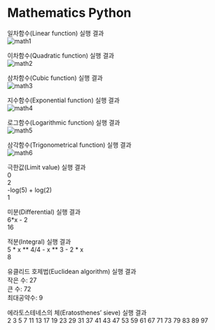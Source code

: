 # Mathematics Python

일차함수(Linear function) 실행 결과<br>
![math1](https://user-images.githubusercontent.com/69303473/94761200-64489200-03df-11eb-93fa-7a5d89cd5903.PNG)<br>

이차함수(Quadratic function) 실행 결과<br>
![math2](https://user-images.githubusercontent.com/69303473/94761206-6874af80-03df-11eb-8343-1a6478574cc1.PNG)<br>

삼차함수(Cubic function) 실행 결과<br>
![math3](https://user-images.githubusercontent.com/69303473/94761210-6ad70980-03df-11eb-9018-14e95218135e.PNG)<br>

지수함수(Exponential function) 실행 결과<br>
![math4](https://user-images.githubusercontent.com/69303473/94761217-6dd1fa00-03df-11eb-8c04-911f43a3165e.PNG)<br>

로그함수(Logarithmic function) 실행 결과<br>
![math5](https://user-images.githubusercontent.com/69303473/94761218-70ccea80-03df-11eb-975d-648b6e5a56dd.PNG)<br>

삼각함수(Trigonometrical function) 실행 결과<br>
![math6](https://user-images.githubusercontent.com/69303473/94761224-732f4480-03df-11eb-8479-2cd33676f594.PNG)<br>

극한값(Limit value) 실행 결과<br>
0<br>
2<br>
-log(5) + log(2)<br>
1<br>

미분(Differential) 실행 결과<br>
6*x - 2<br>
16<br>

적분(Integral) 실행 결과<br>
5 * x ** 4/4 - x ** 3 - 2 * x<br>
8<br>

유클리드 호제법(Euclidean algorithm) 실행 결과<br>
작은 수: 27<br>
큰 수: 72<br>
최대공약수: 9<br>

에라토스테네스의 체(Eratosthenes’ sieve) 실행 결과<br>
2 3 5 7 11 13 17 19 23 29 31 37 41 43 47 53 59 61 67 71 73 79 83 89 97<br>
